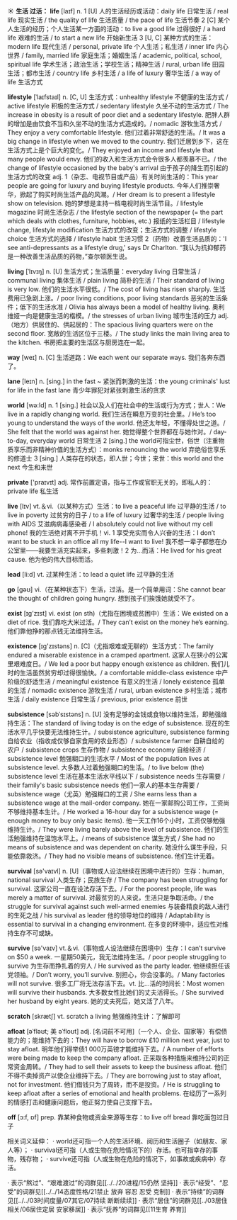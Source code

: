 ☀ <span class="category">**生活 过活：**</span>
<span class="vocabulary">**life**</span> [laɪf] 
<span class="definition">n. 1 [U] 人的生活经历或活动：</span>daily life 日常生活 / real life 现实生活 / the quality of life 生活质量 / the pace of life 生活节奏 <span class="definition">2 [C] 某个人生活的经历；个人生活某一方面的活动：</span>to live a good life 过得很好 / a hard life 艰难的生活 / to start a new life 开始新生活 <span class="definition">3 [U, C] 某种方式的生活：</span>modern life 现代生活 / personal, private life 个人生活；私生活 / inner life 内心世界 / family, married life 家庭生活；婚姻生活 / academic, political, school, spiritual life 学术生活；政治生活；学校生活；精神生活 / rural, urban life 田园生活；都市生活 / country life 乡村生活 / a life of luxury 奢华生活 / a way of life 生活方式
           
<span class="vocabulary">**lifestyle**</span> [ˈlaɪfstaɪl]
<span class="definition">n. [C, U] 生活方式：</span>unhealthy lifestyle 不健康的生活方式 / active lifestyle 积极的生活方式 / sedentary lifestyle 久坐不动的生活方式 / The increase in obesity is a result of poor diet and a sedentary lifestyle. 肥胖人群的增加是由饮食不当和久坐不动的生活方式造成的。/ nomadic 游牧生活方式 / They enjoy a very comfortable lifestyle. 他们过着非常舒适的生活。/ It was a big change in lifestyle when we moved to the country. 我们迁居到乡下，这在生活方式上是个巨大的变化。/ They enjoyed an income and lifestyle that many people would envy. 他们的收入和生活方式会令很多人都羡慕不已。/ the change of lifestyle occasioned by the baby's arrival 由于孩子的降生而引起的生活方式的改变 <span class="definition">adj. 1（杂志、电视节目或产品）有关时尚生活的：</span>This year people are going for luxury and buying lifestyle products. 今年人们推崇奢华，掀起了购买时尚生活产品的风潮。/ Her dream is to present a lifestyle show on television. 她的梦想是主持一档电视时尚生活节目。/ lifestyle magazine 时尚生活杂志 / the lifestyle section of the newspaper (= the part which deals with clothes, furniture, hobbies, etc.) 报纸的生活栏目 / lifestyle change, lifestyle modification 生活方式的改变；生活方式的调整 / lifestyle choice 生活方式的选择 / lifestyle habit 生活习惯 <span class="definition">2（药物）改善生活品质的：</span>'I see anti-depressants as a lifestyle drug,' says Dr Charlton. “我认为抗抑郁药是一种改善生活品质的药物，”查尔顿医生说。
           
<span class="vocabulary">**living**</span> [ˈlɪvɪŋ]
<span class="definition">n. [U] 生活方式；生活质量：</span>everyday living 日常生活 / communal living 集体生活 / plain living 简朴的生活 / Their standard of living is very low. 他们的生活水平很低。/ The cost of living has risen sharply. 生活费用已急剧上涨。/ poor living conditions, poor living standards 恶劣的生活条件；低下的生活水准 / Olivia has always been a model of healthy living. 奥利维娅一向是健康生活的楷模。/ the stresses of urban living 城市生活的压力 <span class="definition">adj.（地方）供居住的、供起居的：</span>The spacious living quarters were on the second floor. 宽敞的生活区位于三楼。/ The study links the main living area to the kitchen. 书房把主要的生活区与厨房连在一起。

<span class="vocabulary">**way**</span> [weɪ] 
<span class="definition">n. [C] 生活道路：</span>We each went our separate ways. 我们各奔东西了。
           
<span class="vocabulary">**lane**</span> [leɪn]
<span class="definition">n. [sing.] in the fast ~ 紧张而刺激的生活：</span>the young criminals' lust for life in the fast lane 青少年罪犯对紧张刺激生活的贪求

<span class="vocabulary">**world**</span> [wə:ld] 
<span class="definition">n. 1 [sing.] 社会以及人们在社会中的生活或行为方式；世人：</span>We live in a rapidly changing world. 我们生活在瞬息万变的社会里。/ He’s too young to understand the ways of the world. 他还太年轻，不懂得处世之道。/ She felt that the world was against her. 她觉得整个世界都在与她作对。/ day-to-day, everyday world 日常生活 <span class="definition">2 [sing.] the world可指尘世，俗世（注重物质享乐而非精神价值的生活方式）：</span>monks renouncing the world 弃绝俗世享乐的修道士 <span class="definition">3 [sing.] 人类存在的状态，即人世；今世；来世：</span>this world and the next 今生和来世

<span class="vocabulary">**private**</span> ['praɪvɪt] 
<span class="definition">adj. 常作前置定语，指与工作或官职无关的，即私人的：</span>private life 私生活

<span class="vocabulary">**live**</span> [lɪv] 
<span class="definition">vt.＆vi.（以某种方式）生活：</span>to live a peaceful life 过平静的生活 / to live in poverty 过贫穷的日子 / to a life of luxury 过奢华的生活 / people living with AIDS 艾滋病病毒感染者 / I absolutely could not live without my cell phone! 我的生活绝对离不开手机！<span class="definition">vi. 1 享受充实而令人兴奋的生活：</span>I don’t want to be stuck in an office all my life--I want to live! 我不想一辈子都憋在办公室里——我要生活充实起来，多些刺激！<span class="definition">2 为…而活：</span>He lived for his great cause. 他为他的伟大目标而活。

<span class="vocabulary">**lead**</span> [li:d] 
<span class="definition">vt. 过某种生活：</span>to lead a quiet life 过平静的生活

<span class="vocabulary">**go**</span> [ɡəʊ] 
<span class="definition">vi.（在某种状态下）生活，过活。是一个简单用词：</span>She cannot bear the thought of children going hungry. 想到孩子们挨饿她就受不了。

<span class="vocabulary">**exist**</span> [ɪɡ'zɪst] 
<span class="definition">vi. exist (on sth)（尤指在困境或贫困中）生活：</span>We existed on a diet of rice. 我们靠吃大米过活。/ They can’t exist on the money he’s earning. 他们靠他挣的那点钱无法维持生活。

<span class="vocabulary">**existence**</span> [ɪɡ'zɪstəns] 
<span class="definition">n. [C]（尤指艰难或无聊的）生活方式：</span>The family endured a miserable existence in a cramped apartment. 这家人在狭小的公寓里艰难度日。/ We led a poor but happy enough existence as children. 我们儿时的生活虽然贫穷却过得很愉快。/ a comfortable middle-class existence 中产阶级的舒适生活 / meaningful existence 有意义的生活 / lonely existence 孤单的生活 / nomadic existence 游牧生活 / rural, urban existence 乡村生活；城市生活 / daily existence 日常生活 / previous, prior existence 前世
           
<span class="vocabulary">**subsistence**</span> [səbˈsɪstəns]
<span class="definition">n. [U] 没有足够的金钱或食物以维持生活，即勉强维持生活：</span>The standard of living today is on the edge of subsistence. 现在的生活水平几乎快要无法维持生计。/ subsistence agriculture, subsistence farming 自给农业（指收成仅够自家食用的农业形态）/ subsistence farmer 自耕自给的农户 / subsistence crops 生存作物 / subsistence economy 自给经济 / subsistence level 勉强糊口的生活水平 / Most of the population lives at subsistence level. 大多数人过着勉强糊口的生活。/ to live below (the) subsistence level 生活在基本生活水平线以下 / subsistence needs 生存需要 / their family's basic subsistence needs 他们一家人的基本生存需要 / subsistence wage（尤英）勉强糊口的工资 / She earns less than a subsistence wage at the mail-order company. 她在一家邮购公司工作，工资尚不够维持基本生计。/ He worked a 16-hour day for a subsistence wage (= enough money to buy only basic items). 他一天工作16个小时，工资仅够勉强维持生计。/ They were living barely above the level of subsistence. 他们的生活勉强维持在温饱水平上。/ means of subsistence 谋生方式 / She had no means of subsistence and was dependent on charity. 她没什么谋生手段，只能依靠救济。/ They had no visible means of subsistence. 他们生计无着。

<span class="vocabulary">**survival**</span> [sə'vaɪvl] 
<span class="definition">n. [U]（事物或人设法继续在困境中进行的）生存：</span>human, national survival 人类生存；民族生存 / The company has been struggling for survival. 这家公司一直在设法存活下去。/ For the poorest people, life was merely a matter of survival. 对最贫穷的人来说，生活只是争取活命。/ the struggle for survival against such well-armed enemies 与装备精良的敌人进行的生死之战 / his survival as leader 他的领导地位的维持 / Adaptability is essential to survival in a changing environment. 在多变的环境中，适应性对维持生存不可或缺。

<span class="vocabulary">**survive**</span> [sə'vaɪv] 
<span class="definition">vt.＆vi.（事物或人设法继续在困境中）生存：</span>I can’t survive on $50 a week. 一星期50美元，我无法维持生活。/ poor people struggling to survive 为生存而挣扎着的穷人 / He survived as the party leader. 他继续担任该党领袖。/ Don’t worry, you’ll survive. 别担心，你会没事的。/ Many factories will not survive. 很多工厂将无法存活下去。<span class="definition">vt. 比…活的时间长：</span>Most women will survive their husbands. 大多数女性比她们的丈夫活得长。/ She survived her husband by eight years. 她的丈夫死后，她又活了八年。

<span class="vocabulary">**scratch**</span> [skrætʃ] 
<span class="definition">vt. scratch a living 勉强维持生计：</span>了解即可
           
<span class="vocabulary">**afloat**</span> [əˈfləʊt; 美 əˈfloʊt]
<span class="definition">adj. [名词前不可用]（一个人、企业、国家等）有偿债能力的；能维持下去的：</span>They will have to borrow £10 million next year, just to stay afloat. 明年他们得举债1 000万英镑才能维持下去。/ A number of efforts were being made to keep the company afloat. 正采取各种措施来维持公司的正常资金周转。/ They had to sell their assets to keep the business afloat. 他们不得不卖掉资产以使企业维持下去。/ They are borrowing just to stay afloat, not for investment. 他们借钱只为了周转，而不是投资。/ He is struggling to keep afloat after a series of emotional and health problems. 在经历了一系列的情感打击和健康问题后，他正努力使自己支撑下去。

<span class="vocabulary">**off**</span> [ɔ:f, ɒf] 
<span class="definition">prep. 靠某种食物或资金来源等生存：</span>to live off bread 靠吃面包过日子

相关词义延伸：
· world还可指一个人的生活环境、阅历和生活圈子（如朋友、家人等）；
· survival还可指（人或生物在危险情况下的）存活。也可指幸存的事物，残存物；
· survive还可指（人或生物在危险的情况下，如事故或疾病中）存活。

· 表示“熬过”、“艰难渡过”的词群见[[../../20进程/15仍然 坚持]]
· 表示“经受”、“忍受”的词群见[[../../14态度性格/21禁止 放弃 容忍 忍受 克制]]
· 表示“持续”的词群见[[../../03时间度量/07其它/07持续 断断续续]]
· 表示“居住”的词群见[[../03居住相关/06居住定居 安家移居]]
· 表示“抚养”的词群见[[11生育 养育]]
